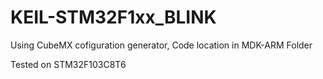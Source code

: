 # KEIL-STM32F1xx_BLINK
Using CubeMX cofiguration generator, Code location in MDK-ARM Folder

Tested on STM32F103C8T6
